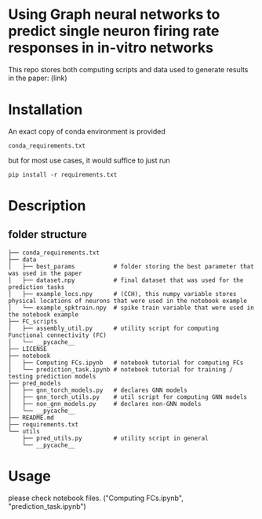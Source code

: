# Using Graph neural networks to predict single neuron firing rate responses in in-vitro networks

This repo stores both computing scripts and data used to generate results in the paper: (link)


# Installation

An exact copy of conda environment is provided 
```
conda_requirements.txt
```

but for most use cases, it would suffice to just run 
```
pip install -r requirements.txt
```

# Description
## folder structure
```
├── conda_requirements.txt
├── data
│   ├── best_params           # folder storing the best parameter that was used in the paper
│   ├── dataset.npy           # final dataset that was used for the prediction tasks
│   ├── example_locs.npy      # (CCH), this numpy variable stores physical locations of neurons that were used in the notebook example
│   └── example_spktrain.npy  # spike train variable that were used in the notebook example
├── FC_scripts
│   ├── assembly_util.py      # utility script for computing Functional connectivity (FC)
│   └── __pycache__
├── LICENSE
├── notebook
│   ├── Computing FCs.ipynb   # notebook tutorial for computing FCs
│   └── prediction_task.ipynb # notebook tutorial for training / testing prediction models 
├── pred_models
│   ├── gnn_torch_models.py   # declares GNN models
│   ├── gnn_torch_utils.py    # util script for computing GNN models
│   ├── non_gnn_models.py     # declares non-GNN models
│   └── __pycache__
├── README.md
├── requirements.txt 
└── utils
    ├── pred_utils.py         # utility script in general
    └── __pycache__
```

# Usage 

please check notebook files. ("Computing FCs.ipynb", "prediction_task.ipynb")
